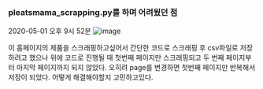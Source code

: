 ### pleatsmama_scrapping.py를 하며 어려웠던 점

2020-05-01 오후 9시 52분
![image](https://user-images.githubusercontent.com/70558461/116783922-646f5400-aacc-11eb-904e-0b33b25627dd.png)

이 홈페이지의 제품을 스크래핑하고싶어서 간단한 코드로 스크래핑 후 csv파일로 저장하려고 했으나 위에 코드로 진행될 때 첫번째 페이지만 스크래핑되고 두 번째 페이지부터 마지막 페이지까지 되지 않았다.
오히려 page를 변경하면 첫번째 페이지만 반복해서 저장이 되었다.
어떻게 해결해야할지 고민하고있다.
